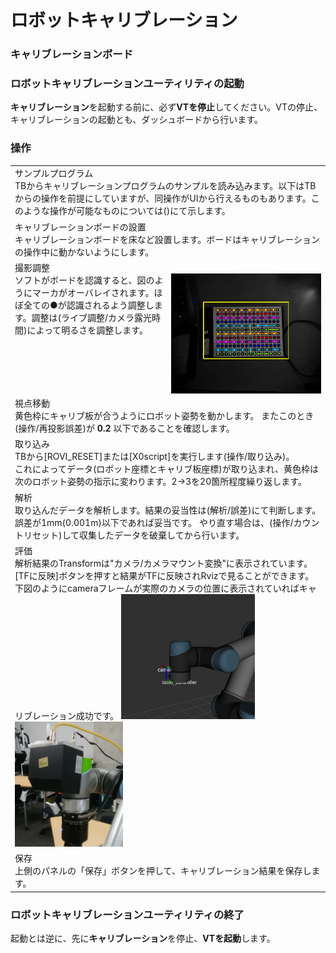 # ロボットキャリブレーション

### キャリブレーションボード  

### ロボットキャリブレーションユーティリティの起動  
**キャリブレーション**を起動する前に、必ず**VTを停止**してください。VTの停止、キャリブレーションの起動とも、ダッシュボードから行います。

### 操作  

<table>
<tr><td>サンプルプログラム<br>
TBからキャリブレーションプログラムのサンプルを読み込みます。以下はTBからの操作を前提にしていますが、同操作がUIから行えるものもあります。このような操作が可能なものについては()にて示します。
<tr><td>キャリブレーションボードの設置<br>
キャリブレーションボードを床など設置します。ボードはキャリブレーションの操作中に動かないようにします。
<tr><td>撮影調整<br>
<img src="fig1.png" style="float:right" width="240" />
ソフトがボードを認識すると、図のようにマーカがオーバレイされます。ほぼ全ての●が認識されるよう調整します。調整は(ライブ調整/カメラ露光時間)によって明るさを調整します。
<tr><td>視点移動<br>
黄色枠にキャリブ板が合うようにロボット姿勢を動かします。
またこのとき(操作/再投影誤差)が <b>0.2</b> 以下であることを確認します。  
<tr><td>取り込み<br>
TBから[ROVI_RESET]または[X0script]を実行します(操作/取り込み)。<br>
これによってデータ(ロボット座標とキャリブ板座標)が取り込まれ、黄色枠は次のロボット姿勢の指示に変わります。2&rarr;3を20箇所程度繰り返します。
<tr><td>解析<br>
取り込んだデータを解析します。結果の妥当性は(解析/誤差)にて判断します。誤差が1mm(0.001m)以下であれば妥当です。  
やり直す場合は、(操作/カウントリセット)して収集したデータを破棄してから行います。
<tr><td>評価<br>
解析結果のTransformは"カメラ/カメラマウント変換"に表示されています。[TFに反映]ボタンを押すと結果がTFに反映されRvizで見ることができます。下図のようにcameraフレームが実際のカメラの位置に表示されていればキャリブレーション成功です。
<img src="fig3.png" height="200" />  <img src="fig4.png" height="200" />
<tr><td>保存<br>
上側のパネルの「保存」ボタンを押して、キャリブレーション結果を保存します。
</table>

### ロボットキャリブレーションユーティリティの終了  
起動とは逆に、先に**キャリブレーション**を停止、**VTを起動**します。
